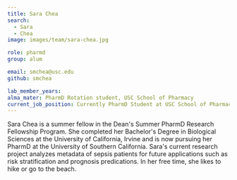 ```yaml
---
title: Sara Chea
search:
  - Sara
  - Chea
image: images/team/sara-chea.jpg

role: pharmd
group: alum

email: smchea@usc.edu
github: smchea

lab_member_years:
alma_mater: PharmD Rotation student, USC School of Pharmacy
current_job_position: Currently PharmD Student at USC School of Pharmacy
---
```


Sara Chea is a summer fellow in the Dean's Summer PharmD Research Fellowship Program. She completed her Bachelor's Degree in Biological Sciences at the University of California, Irvine and is now pursuing her PharmD at the University of Southern California. Sara's current research project analyzes metadata of sepsis patients for future applications such as risk stratification and prognosis predications. In her free time, she likes to hike or go to the beach.
